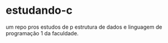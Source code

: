 # estudando-c
um repo pros estudos de p estrutura de dados e linguagem de programação 1 da faculdade.
